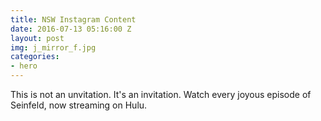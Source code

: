 ```yaml
---
title: NSW Instagram Content
date: 2016-07-13 05:16:00 Z
layout: post
img: j_mirror_f.jpg
categories:
- hero
---
```


This is not an unvitation. It's an invitation. Watch every joyous episode of Seinfeld, now streaming on Hulu.
